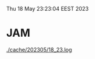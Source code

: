 Thu 18 May 23:23:04 EEST 2023
# JAM
<a href='./cache/202305/18_23.log'>./cache/202305/18_23.log</a>
